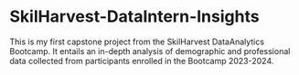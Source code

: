 # SkilHarvest-DataIntern-Insights
This is my first capstone project from the SkilHarvest DataAnalytics Bootcamp. It entails an in-depth analysis of demographic and professional data collected from participants enrolled in the Bootcamp 2023-2024.
